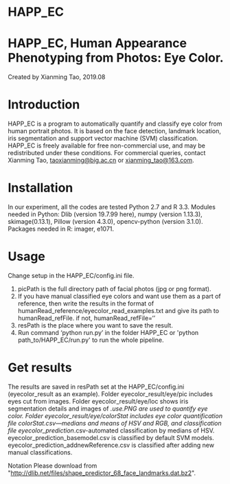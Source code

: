 # HAPP_EC

# HAPP_EC, Human Appearance Phenotyping from Photos: Eye Color.

Created by Xianming Tao, 2019.08

# Introduction
HAPP_EC is a program to automatically quantify and classify eye color from human portrait photos. It is based on the face detection, landmark location, iris segmentation and support vector machine (SVM) classification.
HAPP_EC is freely available for free non-commercial use, and may be redistributed under these conditions. For commercial queries, contact Xianming Tao, taoxianming@big.ac.cn or xianming_tao@163.com.

# Installation
In our experiment, all the codes are tested Python 2.7 and R 3.3.
Modules needed in Python: Dlib (version 19.7.99 here), numpy (version 1.13.3), skimage(0.13.1), Pillow (version 4.3.0), opencv-python (version 3.1.0).
Packages needed in R: imager, e1071.

# Usage
Change setup in the HAPP_EC/config.ini file.
1. picPath is the full directory path of facial photos (jpg or png format).
2. If you have manual classified eye colors and want use them as a part of reference, then write the results in the format of humanRead_reference/eyecolor_read_examples.txt and give its path to humanRead_refFile. if not, humanRead_refFile=‘’
3. resPath is the place where you want to save the result.
4. Run command ‘python run.py’ in the folder HAPP_EC or 'python path_to/HAPP_EC/run.py' to run the whole pipeline.

# Get results
The results are saved in resPath set at the HAPP_EC/config.ini (eyecolor_result as an example).
Folder eyecolor_result/eye/pic includes eyes cut from images.
Folder eyecolor_result/eye/loc shows iris segmentation details and images of *.use.PNG are used to quantify eye color. 
Folder eyecolor_result/eye/colorStat includes eye color quantification file colorStat.csv—medians and means of HSV and RGB, and classification file eyecolor_prediction*.csv-automated classification by medians of HSV. eyecolor_prediction_basemodel.csv is classified by default SVM models. eyecolor_prediction_addnewReference.csv is classified after adding new manual classifications.

Notation
Please download from "http://dlib.net/files/shape_predictor_68_face_landmarks.dat.bz2".
